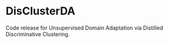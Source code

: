 # DisClusterDA
Code release for Unsupervised Domain Adaptation via Distilled Discriminative Clustering.
